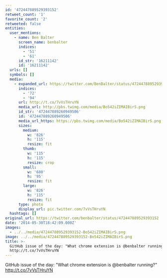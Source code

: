 ```yaml
---
id: '472447889529393152'
retweet_count: '1'
favorite_count: '2'
retweeted: false
entities:
  user_mentions:
    - name: Ben Balter
      screen_name: benbalter
      indices:
        - '51'
        - '61'
      id_str: '16211142'
      id: '16211142'
  urls: []
  symbols: []
  media:
    - expanded_url: https://twitter.com/BenBalter/status/472447889529393152/photo/1
      indices:
        - '72'
        - '94'
      url: http://t.co/7vVsTHruYN
      media_url: http://pbs.twimg.com/media/Bo542iZIMAIBirS.png
      id_str: '472447889260949506'
      id: '472447889260949506'
      media_url_https: https://pbs.twimg.com/media/Bo542iZIMAIBirS.png
      sizes:
        medium:
          w: '826'
          h: '115'
          resize: fit
        thumb:
          w: '115'
          h: '115'
          resize: crop
        small:
          w: '680'
          h: '95'
          resize: fit
        large:
          w: '826'
          h: '115'
          resize: fit
      type: photo
      display_url: pic.twitter.com/7vVsTHruYN
  hashtags: []
original_url: https://twitter.com/benbalter/status/472447889529393152
date: '2014-05-30T18:42:09.000Z'
images:
  - ../../media/472447889529393152-Bo542iZIMAIBirS.png
image: ../../media/472447889529393152-Bo542iZIMAIBirS.png
title: >-
  GitHub issue of the day: "What chrome extension is @benbalter running?"
  http://t.co/7vVsTHruYN
---
```


GitHub issue of the day: "What chrome extension is @benbalter running?" http://t.co/7vVsTHruYN